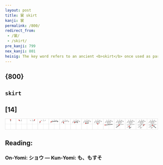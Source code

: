```yaml
---
layout: post
title: 裳 skirt
kanji: 裳
permalink: /800/
redirect_from:
 - /裳/
 - /skirt/
pre_kanji: 799
nex_kanji: 801
heisig: The key word refers to an ancient <b>skirt</b> once used as part of a woman's costume. The primitives you have to work with are: <i>outhouse</i> . . . <i>garment</i>.
---
```


## {800}

## `skirt`

## [14]

<div class="stroke"><img src="../images/E8A3B3.png" /></div>

## Reading:

### On-Yomi: ショウ &mdash; Kun-Yomi: も、もすそ
